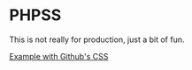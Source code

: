 PHPSS
=====

This is not really for production, just a bit of fun.

[Example with Github's CSS](http://www.korvinszanto.me/?f=uWcfh)
